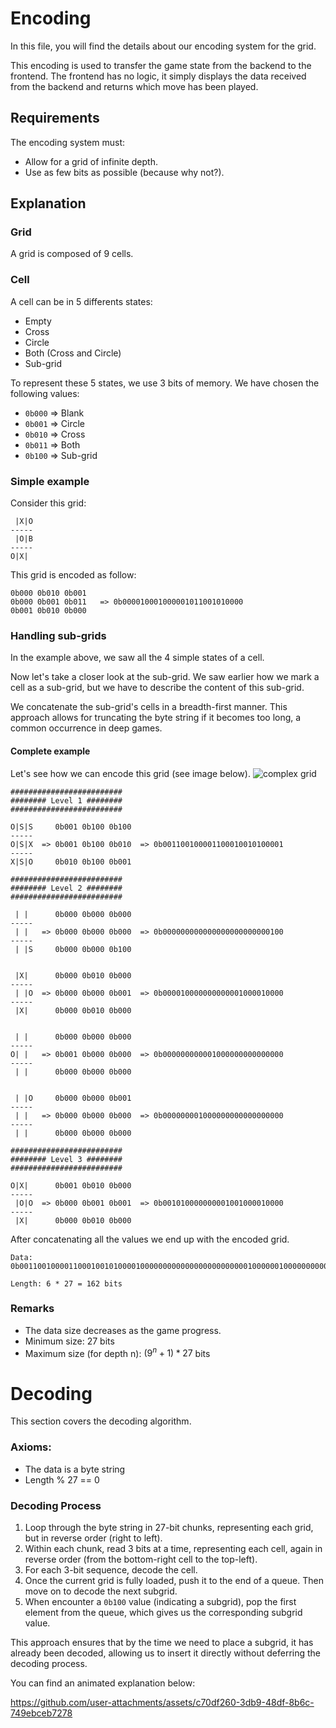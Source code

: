 # Encoding

In this file, you will find the details about our encoding system for the grid.

This encoding is used to transfer the game state from the backend to the frontend. The frontend has no logic, it simply displays the data received from the backend and returns which move has been played.

## Requirements
The encoding system must:
- Allow for a grid of infinite depth.
- Use as few bits as possible (because why not?).

## Explanation

### Grid
A grid is composed of 9 cells.

### Cell
A cell can be in 5 differents states:
- Empty
- Cross
- Circle
- Both (Cross and Circle)
- Sub-grid

To represent these 5 states, we use 3 bits of memory. We have chosen the following values:
- `0b000` => Blank
- `0b001` => Circle
- `0b010` => Cross
- `0b011` => Both
- `0b100` => Sub-grid

### Simple example

Consider this grid:
```
 |X|O
-----
 |O|B 
-----
O|X| 
```

This grid is encoded as follow:
```
0b000 0b010 0b001
0b000 0b001 0b011   => 0b000010001000001011001010000
0b001 0b010 0b000
```

### Handling sub-grids
In the example above, we saw all the 4 simple states of a cell.

Now let's take a closer look at the sub-grid. We saw earlier how we mark a cell as a sub-grid, but we have to describe the content of this sub-grid.

We concatenate the sub-grid's cells in a breadth-first manner. This approach allows for truncating the byte string if it becomes too long, a common occurrence in deep games.

#### Complete example

Let's see how we can encode this grid (see image below).
![complex grid](https://github.com/vdusart/ultimate-ttt/assets/43795504/3fb689b9-4cac-4b94-ae87-a1c55dc7d51f)


```
#########################
######## Level 1 ########
#########################

O|S|S     0b001 0b100 0b100
-----
O|S|X  => 0b001 0b100 0b010  => 0b001100100001100010010100001
-----
X|S|O     0b010 0b100 0b001

#########################
######## Level 2 ########
#########################

 | |      0b000 0b000 0b000
-----
 | |   => 0b000 0b000 0b000  => 0b000000000000000000000000100
-----
 | |S     0b000 0b000 0b100


 |X|      0b000 0b010 0b000
-----
 | |O  => 0b000 0b000 0b001  => 0b000010000000000001000010000
-----
 |X|      0b000 0b010 0b000


 | |      0b000 0b000 0b000
-----
O| |   => 0b001 0b000 0b000  => 0b000000000001000000000000000
-----
 | |      0b000 0b000 0b000


 | |O     0b000 0b000 0b001
-----
 | |   => 0b000 0b000 0b000  => 0b000000001000000000000000000
-----
 | |      0b000 0b000 0b000

#########################
######## Level 3 ########
#########################

O|X|      0b001 0b010 0b000
-----
 |O|O  => 0b000 0b001 0b001  => 0b001010000000001001000010000
-----
 |X|      0b000 0b010 0b000
```

After concatenating all the values we end up with the encoded grid.

```
Data:
0b001100100001100010010100001000000000000000000000000100000010000000000001000010000000000000001000000000000000000000001000000000000000000001010000000001001000010000

Length: 6 * 27 = 162 bits
```

### Remarks
- The data size decreases as the game progress.
- Minimum size: 27 bits
- Maximum size (for depth n): $(9^n + 1) * 27$ bits


# Decoding

This section covers the decoding algorithm.

### Axioms:
- The data is a byte string
- Length % 27 == 0

### Decoding Process

1. Loop through the byte string in 27-bit chunks, representing each grid, but in reverse order (right to left).
2. Within each chunk, read 3 bits at a time, representing each cell, again in reverse order (from the bottom-right cell to the top-left).
3. For each 3-bit sequence, decode the cell.
4. Once the current grid is fully loaded, push it to the end of a queue. Then move on to decode the next subgrid.
5. When encounter a `0b100` value (indicating a subgrid), pop the first element from the queue, which gives us the corresponding subgrid value.

This approach ensures that by the time we need to place a subgrid, it has already been decoded, allowing us to insert it directly without deferring the decoding process.

You can find an animated explanation below:

https://github.com/user-attachments/assets/c70df260-3db9-48df-8b6c-749ebceb7278
